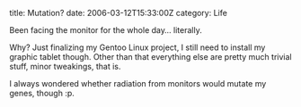 title: Mutation?
date: 2006-03-12T15:33:00Z
category: Life

Been facing the monitor for the whole day… literally.

Why? Just finalizing my Gentoo Linux project, I still need to install my graphic tablet though. Other than that everything else are pretty much trivial stuff, minor tweakings, that is.

I always wondered whether radiation from monitors would mutate my genes, though :p.
